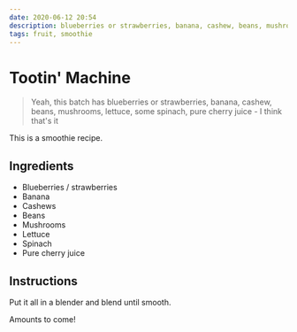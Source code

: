 ```yaml
---
date: 2020-06-12 20:54
description: blueberries or strawberries, banana, cashew, beans, mushrooms, lettuce, some spinach, pure cherry juice…
tags: fruit, smoothie
---
```


# Tootin' Machine

> Yeah, this batch has blueberries or strawberries, banana, cashew, beans, mushrooms, lettuce, some spinach, pure cherry juice - I think that's it

This is a smoothie recipe.

## Ingredients

- Blueberries / strawberries
- Banana
- Cashews
- Beans
- Mushrooms
- Lettuce
- Spinach
- Pure cherry juice

## Instructions

Put it all in a blender and blend until smooth.

Amounts to come!
